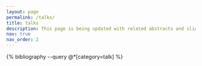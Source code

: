 ```yaml
---
layout: page
permalink: /talks/
title: talks
description: This page is being updated with related abstracts and slides.
nav: true
nav_order: 2
---
```


<div class="publications">
  {% bibliography --query @*[category=talk] %}
</div>
